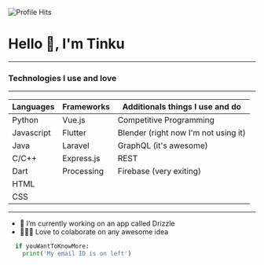 ![Profile Hits](https://hitcounter.pythonanywhere.com/count/tag.svg?url=https%3A%2F%2Fgithub.com%2FTinku10%2Fhit-counter)
# Hello 👋, I'm Tinku
---
### **Technologies I use and love**
---

| Languages | Frameworks  | Additionals things I use and do      |
|-----------|-------------|--------------------------------------|
| Python    | Vue.js      | Competitive Programming              |
| Javascript| Flutter     | Blender (right now I'm not using it) | 
| Java      | Laravel     | GraphQL (it's awesome)               |
| C/C++     | Express.js  | REST                                 |
| Dart      | Processing  | Firebase (very exiting)              |
| HTML      |             |                                      |
| CSS       |             |                                      |  

---

- 🔭 I’m currently working on an app called Drizzle
- 👨‍👨‍👦 Love to colaborate on any awesome idea

```python
  if youWantToKnowMore:
    print('My email ID is on left')
```
